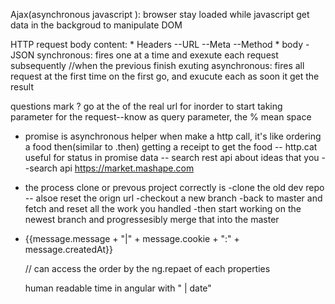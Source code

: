 Ajax(asynchronous javascript ): browser stay loaded while javascript get data in the backgroud to manipulate DOM

HTTP request body content:
    * Headers
      --URL
      --Meta
      --Method
    * body
      -JSON
synchronous: fires one at a time and exexute each request subsequently //when the previous finish exuting
asynchronous: fires all request at the first time on the first go, and exucute each as soon it get the result
<!-- --" Synchronous way: It waits for each operation to complete, after that only it executes the next operation. For your query: The console.log() command will not be executed until & unless the query has finished executing to get all the result from Database.

Asynchronous way: It never waits for each operation to complete, rather it executes all operations in the first GO only. The result of each operation will be handled once the result is available. For your query: The console.log() command will be executed soon after the Database.Query() method. While the Database query runs in the background and loads the result once it is finished retrieving the data." -->

questions mark ? go at the of the real url for inorder to start taking parameter for the request--know as query parameter, the % mean space
* promise is asynchronous helper when make a http call, it's like ordering a food then(similar to .then) getting a receipt to get the food
  -- http.cat useful for status in promise data
  -- search rest api about ideas that you --search api https://market.mashape.com


* the process clone or prevous project correctly is
    -clone the old dev repo -- alsoe reset the orign url
    -checkout a new branch
    -back to master and fetch and reset all the work you handled
    -then start working on the newest branch and progressesibly merge that into the master


* <p ng-repeat="message in messages | orderBy : 'createdAt':true ">
  <!-- created order by Date intead of having to do ng-revers in the res.data -->
  {{message.message + "|" + message.cookie + ":" + message.createdAt}} </p>
  // can access the order by the ng.repaet of each properties

  human readable time in angular  with " | date"
